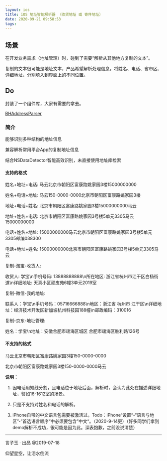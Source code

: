 ```yaml
---
layout: ios
title: iOS 地址智能解析器 （收货地址 或 寄件地址）
date: 2020-09-21 09:58:53
tags:
---
```


## 场景
在开发业务需求（地址管理）时，碰到了需要“解析从其他地方复制的文本”。

复制的文本很可能是地址文本，产品希望解析处理信息，将姓名、电话、省市区、详细地址，分别填入到界面上的不同位置。

<!--more-->

## Do
封装了一个组件库，大家有需要的拿去。

[BHAddressParser](https://github.com/XB-Paul/BHAddressParser)

### 简介
能够识别多种结构的地址信息

兼容解析常用平台App的复制地址信息

结合NSDataDetector智能高效识别，未直接使用地址库检索

#### 支持的格式
姓名+地址+电话: 马云北京市朝阳区富康路姚家园3楼15000000000

姓名+电话+地址: 马云150-0000-0000北京市朝阳区富康路姚家园3楼

地址+电话+姓名: 北京市朝阳区富康路姚家园3楼15000000000马云

地址+姓名+电话: 北京市朝阳区富康路姚家园3号楼5单元3305马云15000000000

电话+姓名+地址: 15000000000马云北京市朝阳区富康路姚家园3号楼5单元3305邮编038300

电话+地址+姓名: 15000000000北京市朝阳区富康路姚家园3号楼5单元3305马云

复制-淘宝-收货人:

收货人: 学宝\n手机号码: 13888888888\n所在地区: 浙江省杭州市江干区白杨街道\n详细地址: 天真小区顽皮苑6幢3单元2019室

复制-微信-我的地址:

联系人：学宝\n手机号码：05716666888\n地区：浙江省 杭州市 江干区\n详细地址：经济技术开发区新加坡杭州科技园188幢\n邮政编码：310016

复制-京东-地址管理:

姓名：学宝\n地址：安徽合肥市瑶海区城区 合肥市瑶海区胜利路126号

#### 不支持的格式
马云北京市朝阳区富康路姚家园3楼150-0000-0000

北京市朝阳区富康路姚家园3楼150-0000-0000马云

**说明：**

1. 因电话用短线分割，且电话位于地址后面，解析时，会认为此处在描述详细地址，譬如16-1612室的场景。

2. 只是不支持对姓名和电话的解析。
3. iPhone自带的中文语言包需要被激活过。Todo：iPhone“设置“-“语言与地区”-”首选语言顺序“中必须要包含”中文“。（2020-9-14更）（好多同学们拿到demo解析不成功，很可能是因为此。深表抱歉，之前没说清楚）

-----

言子玉 · 出品   @2019-07-18

仰望星空，让泪水倒流